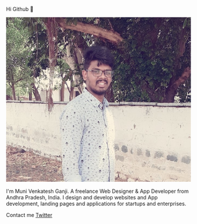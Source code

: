 Hi Github 👋

![alt text](https://github.com/MuniVenkateshGanji/MuniVenkateshGanji/blob/master/name.jpg?=250x100)

I'm Muni Venkatesh Ganji. A freelance Web Designer & App Developer from Andhra Pradesh, India. I design and develop websites and App development, landing pages and applications for startups and enterprises.

Contact me [Twitter](https://twitter.com/munigmvenkatesh)

